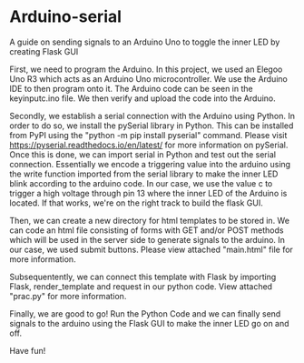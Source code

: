# Arduino-serial
A guide on sending signals to an Arduino Uno to toggle the inner LED by creating Flask GUI

First, we need to program the Arduino. In this project, we used an Elegoo Uno R3 which acts as an Arduino Uno microcontroller.
We use the Arduino IDE to then program onto it. The Arduino code can be seen in the keyinputc.ino file.
We then verify and upload the code into the Arduino.

Secondly, we establish a serial connection with the Arduino using Python. In order to do so, we
install the pySerial library in Python. This can be installed from PyPI using the "python -m pip install pyserial" command.
Please visit https://pyserial.readthedocs.io/en/latest/ for more information on pySerial. Once this is done,
we can import serial in Python and test out the serial connection. Essentially we encode a triggering value
into the arduino using the write function imported from the serial library to make the inner LED blink according 
to the arduino code. In our case, we use the value c to trigger a high voltage through pin 13 where the inner LED of
the Arduino is located. If that works, we're on the right track to build the flask GUI. 

Then, we can create a new directory for html templates to be stored in. We can code an html file consisting 
of forms with GET and/or POST methods which will be used in the server side to generate signals to the arduino. In our case, 
we used submit buttons. Please view attached "main.html" file for more information.

Subsequentently, we can connect this template with Flask by importing Flask, render_template and request in our python code.
View attached "prac.py" for more information.

Finally, we are good to go! Run the Python Code and we can finally send signals to the arduino 
using the Flask GUI to make the inner LED go on and off.

Have fun!
